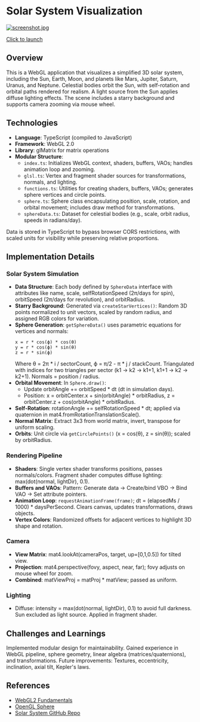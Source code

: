 # Solar System Visualization

[![screenshot.jpg](https://alexyiudrit.github.io/WebGL-Solar-System/screenshot.png)](https://alexyiudrit.github.io/WebGL-Solar-System/)

[Click to launch](https://alexyiudrit.github.io/WebGL-Solar-System/)

## Overview

This is a WebGL application that visualizes a simplified 3D solar system, including the Sun, Earth, Moon, and planets like Mars, Jupiter, Saturn, Uranus, and Neptune. Celestial bodies orbit the Sun, with self-rotation and orbital paths rendered for realism. A light source from the Sun applies diffuse lighting effects. The scene includes a starry background and supports camera zooming via mouse wheel.

## Technologies

- **Language**: TypeScript (compiled to JavaScript)
- **Framework**: WebGL 2.0
- **Library**: glMatrix for matrix operations
- **Modular Structure**:
  - `index.ts`: Initializes WebGL context, shaders, buffers, VAOs; handles animation loop and zooming.
  - `glsl.ts`: Vertex and fragment shader sources for transformations, normals, and lighting.
  - `functions.ts`: Utilities for creating shaders, buffers, VAOs; generates sphere vertices and circle points.
  - `sphere.ts`: Sphere class encapsulating position, scale, rotation, and orbital movement; includes draw method for transformations.
  - `sphereData.ts`: Dataset for celestial bodies (e.g., scale, orbit radius, speeds in radians/day).

Data is stored in TypeScript to bypass browser CORS restrictions, with scaled units for visibility while preserving relative proportions.

## Implementation Details

### Solar System Simulation

- **Data Structure**: Each body defined by `SphereData` interface with attributes like name, scale, selfRotationSpeed (2π/days for spin), orbitSpeed (2π/days for revolution), and orbitRadius.
- **Starry Background**: Generated via `createStarVertices()`: Random 3D points normalized to unit vectors, scaled by random radius, and assigned RGB colors for variation.
- **Sphere Generation**: `getSphereData()` uses parametric equations for vertices and normals:
  ```
  x = r * cos(ϕ) * cos(θ)
  y = r * cos(ϕ) * sin(θ)
  z = r * sin(ϕ)
  ```
  Where θ = 2π * i / sectorCount, ϕ = π/2 - π * j / stackCount. Triangulated with indices for two triangles per sector (k1 → k2 → k1+1, k1+1 → k2 → k2+1). Normals = position / radius.
- **Orbital Movement**: In `Sphere.draw()`:
  - Update orbitAngle += orbitSpeed * dt (dt in simulation days).
  - Position: x = orbitCenter.x + sin(orbitAngle) * orbitRadius, z = orbitCenter.z + cos(orbitAngle) * orbitRadius.
- **Self-Rotation**: rotationAngle += selfRotationSpeed * dt; applied via quaternion in mat4.fromRotationTranslationScale().
- **Normal Matrix**: Extract 3x3 from world matrix, invert, transpose for uniform scaling.
- **Orbits**: Unit circle via `getCirclePoints()` (x = cos(θ), z = sin(θ)); scaled by orbitRadius.

### Rendering Pipeline

- **Shaders**: Single vertex shader transforms positions, passes normals/colors. Fragment shader computes diffuse lighting: max(dot(normal, lightDir), 0.1).
- **Buffers and VAOs**: Pattern: Generate data → Create/bind VBO → Bind VAO → Set attribute pointers.
- **Animation Loop**: `requestAnimationFrame(frame)`; dt = (elapsedMs / 1000) * daysPerSecond. Clears canvas, updates transformations, draws objects.
- **Vertex Colors**: Randomized offsets for adjacent vertices to highlight 3D shape and rotation.

### Camera

- **View Matrix**: mat4.lookAt(cameraPos, target, up=[0,1,0.5]) for tilted view.
- **Projection**: mat4.perspective(fovy, aspect, near, far); fovy adjusts on mouse wheel for zoom.
- **Combined**: matViewProj = matProj * matView; passed as uniform.

### Lighting

- Diffuse: intensity = max(dot(normal, lightDir), 0.1) to avoid full darkness. Sun excluded as light source. Applied in fragment shader.

## Challenges and Learnings

Implemented modular design for maintainability. Gained experience in WebGL pipeline, sphere geometry, linear algebra (matrices/quaternions), and transformations. Future improvements: Textures, eccentricity, inclination, axial tilt, Kepler's laws.

## References

- [WebGL2 Fundamentals](https://webgl2fundamentals.org/)
- [OpenGL Sphere](https://www.songho.ca/opengl/gl_sphere.html)
- [Solar System GitHub Repo](https://github.com/pengfeiw/solar-system/tree/master)
